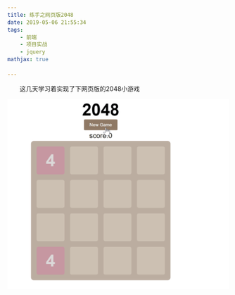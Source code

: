 ```yaml
---
title: 练手之网页版2048
date: 2019-05-06 21:55:34
tags: 
    - 前端
    - 项目实战
    - jquery
mathjax: true

---
```


　　这几天学习着实现了下网页版的2048小游戏

![my2048](web2048/my2048.gif)

